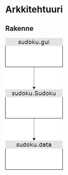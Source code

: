 # Arkkitehtuuri
## Rakenne

![Diagrammi](https://github.com/karhis/ot-harjoitustyo/blob/master/dokumentointi/arkkitehtuuridiagrammi.png)
